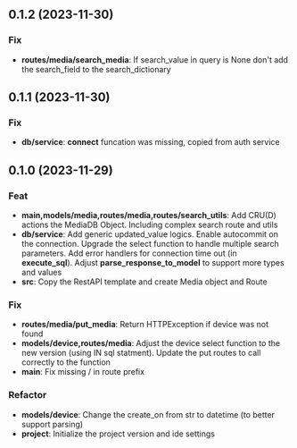 ## 0.1.2 (2023-11-30)

### Fix

- **routes/media/search_media**: If search_value in query is None don't add the search_field to the search_dictionary

## 0.1.1 (2023-11-30)

### Fix

- **db/service**: __connect__ funcation was missing, copied from auth service

## 0.1.0 (2023-11-29)

### Feat

- **main,models/media,routes/media,routes/search_utils**: Add CRU(D) actions the MediaDB Object. Including complex search route and utils
- **db/service**: Add generic updated_value logics. Enable autocommit on the connection. Upgrade the select function to handle multiple search parameters. Add error handlers for connection time out (in __execute_sql__). Adjust __parse_response_to_model__ to support more types and values
- **src**: Copy the RestAPI template and create Media object and Route

### Fix

- **routes/media/put_media**: Return HTTPException if device was not found
- **models/device,routes/media**: Adjust the device select function to the new version (using IN sql statment). Update the put routes to call correctly to the function
- **main**: Fix missing / in route prefix

### Refactor

- **models/device**: Change the create_on from str to datetime (to better support parsing)
- **project**: Initialize the project version and ide settings
